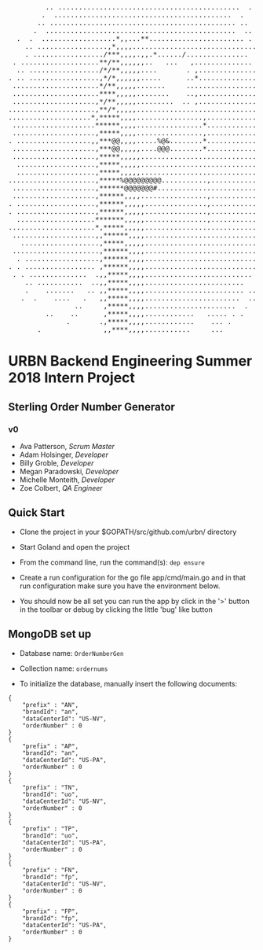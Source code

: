 <pre>
         .. ............................................  .
        .  ...........................................  .
       .. ............................................. ..
      .  ..............................................  ..
  .  .  ..................*,,...**....................... .
    .. .................,*,,,,...............................
    . ................./***,,,,.,,.*....../...............  .
 . ...................**/**,,,,,,..   ...   ,..............  .
  .. ................./*/**,,,,,....       . ,..............
. .. .................,*/*,,,,,,.....      ..*..............
 .....................*/**,,,,,.......     ....................
 .....................****,,,,,........    ..,............... ..
 ....................,*/**,,,,,.........  .. ,................ . .
.....................,**/*,,,,,...............................
....................*,*****,,,,................,..............  .
 ....................******,,,,................*................
 ....................,*****,,,,................,............... .
. ..................,,***@@,,,,.....%@&........*................
 ....................,***@@,,,,,....@@@........*................
 ....................,*****,,,,,.................................
  ...................,*****,,,,,................................ .
  ...................,*****,,,,,................................
.....................,*****%@@@@@@@@@...........,..............
 ....................,******@@@@@@@#...........................
 ....................,******,,,,................,................
. ...................,******,,,,,...............,.............. .
. ...................,******,,,,,...............,............. .
  ...................*******,,,,,...............,............. ..
.....................*,*****,,,,,............................. .
 ....................,,******,,,,............................
   ...................,*****,,,,,............................ .
 .....................,******,,,,............................ .
  . ..................,******,,,,........................... .
. . ................. ,******,,,,.............................
 . . ..............  .,,*****,,,,.......................... .
    .. ...........  ..,,*****,,,,........................   .
    .    .......   .. ,,*****,,,,........................ ..
   .  .    ....   .   ,,*****,,,,.......................  .. .
                ..     ,*****,,,,......................  .
         ..    ..      ,*****,,,,............   ..... . .
              .       .,*****,,,,............    ... .
       .               ,,****,,,,...........     ...
</pre>

#  URBN Backend Engineering Summer 2018 Intern Project
##  Sterling Order Number Generator
###  v0
* Ava Patterson, <i>Scrum Master</i>
* Adam Holsinger, <i>Developer</i>
* Billy Groble, <i>Developer</i>
* Megan Paradowski, <i>Developer</i>
* Michelle Monteith, <i>Developer</i>
* Zoe Colbert, <i>QA Engineer</i>

##  Quick Start
*  Clone the project in your $GOPATH/src/github.com/urbn/ directory
*  Start Goland and open the project
*  From the command line, run the command(s): `dep ensure`

*  Create a run configuration for the go file app/cmd/main.go and in that run configuration make sure you have the environment below.
*  You should now be all set you can run the app by click in the '>' button in the toolbar or debug by clicking the little 'bug' like button

## MongoDB set up
* Database name: `OrderNumberGen`
* Collection name: `ordernums`

* To initialize the database, manually insert the following documents:
```
{
    "prefix" : "AN",
    "brandId": "an",
    "dataCenterId": "US-NV",
    "orderNumber" : 0
}
{
    "prefix" : "AP",
    "brandId": "an",
    "dataCenterId": "US-PA",
    "orderNumber" : 0
}
{
    "prefix" : "TN",
    "brandId": "uo",
    "dataCenterId": "US-NV",
    "orderNumber" : 0
}
{
    "prefix" : "TP",
    "brandId": "uo",
    "dataCenterId": "US-PA",
    "orderNumber" : 0
}
{
    "prefix" : "FN",
    "brandId": "fp",
    "dataCenterId": "US-NV",
    "orderNumber" : 0
}
{
    "prefix" : "FP",
    "brandId": "fp",
    "dataCenterId": "US-PA",
    "orderNumber" : 0
}
```
